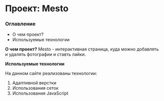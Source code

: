# Проект: Mesto

### Оглавление
* О чем проект?
* Используемые технологии

**О чем проект?**
Mesto - интерактивная страница, куда можно добавлять и удалять фотографии и ставть лайки.

**Используемые технологии**

На данном сайте реализованы технологии:
1. Адаптивной верстки
2. Использования сеток
3. Использования JavaScript